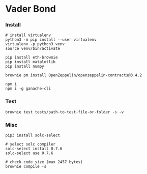 # Vader Bond

### Install

```shell
# install virtualenv
python3 -m pip install --user virtualenv
virtualenv -p python3 venv
source venv/bin/activate

pip install eth-brownie
pip install matplotlib
pip install numpy

brownie pm install OpenZeppelin/openzeppelin-contracts@3.4.2

npm i
npm i -g ganache-cli
```

### Test

```shell
brownie test tests/path-to-test-file-or-folder -s -v
```

### Misc

```shell
pip3 install solc-select

# select solc compiler
solc-select install 0.7.6
solc-select use 0.7.6

# check code size (max 2457 bytes)
brownie compile -s
```
